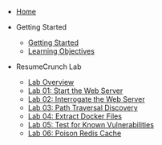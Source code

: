 <!-- docs/_sidebar.md -->

* [Home](/)

* Getting Started
  * [Getting Started](getting-started.md)
  * [Learning Objectives](learning-objectives.md)

* ResumeCrunch Lab
  * [Lab Overview](lab-overview.md)
  * [Lab 01: Start the Web Server](lab-01-start-server.md)
  * [Lab 02: Interrogate the Web Server](lab-02-interrogate-server.md)
  * [Lab 03: Path Traversal Discovery](lab-03-path-traversal.md)
  * [Lab 04: Extract Docker Files](lab-04-extract-docker-files.md)
  * [Lab 05: Test for Known Vulnerabilities](lab-05-test-vulns.md)
  * [Lab 06: Poison Redis Cache](lab-06-redis-exploit.md)